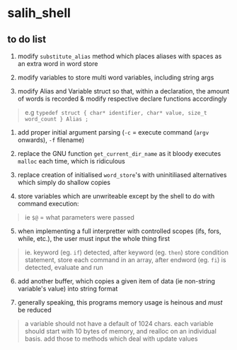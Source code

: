 # salih_shell
## to do list

1. modify `substitute_alias` method which places aliases with spaces as an extra word in word store

2. modify variables to store multi word variables, including string args

3. modify Alias and Variable struct so that, within a declaration, the amount of words is recorded & modify respective declare functions accordingly
> e.g `typedef struct { char* identifier, char* value, size_t word_count } Alias ; ` 

1. add proper initial argument parsing (`-c` = execute command (`argv` onwards), `-f` filename)

2. replace the GNU function `get_current_dir_name` as it bloody executes `malloc` each time, which is ridiculous

3. replace creation of initialised `word_store`'s with uninitiliased alternatives which simply do shallow copies

4. store variables which are unwriteable except by the shell to do with command execution:
> ie `$@` = what parameters were passed

5. when implementing a full interpretter with controlled scopes (ifs, fors, while, etc.), the user must input the whole thing first
> ie. keyword (eg. `if`) detected, after keyword (eg. `then`) store condition statement, store each command in an array, after endword (eg. `fi`) is detected, evaluate and run

6. add another buffer, which copies a given item of data (ie non-string variable's value) into string format

7. generally speaking, this programs memory usage is heinous and *must* be reduced
> a variable should not have a default of 1024 chars. each variable should start with 10 bytes of memory, and realloc on an individual basis. add those to methods which deal with update values
